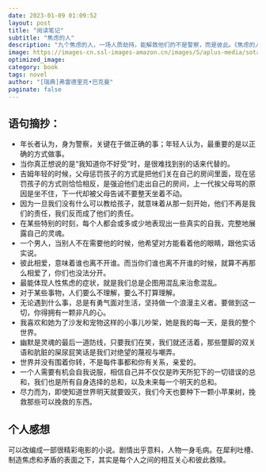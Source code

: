 ```yaml
---
date: 2023-01-09 01:09:52
layout: post
title: "阅读笔记"
subtitle: "焦虑的人"
description: "九个焦虑的人，一场人质劫持，能解救他们的不是警察，而是彼此。《焦虑的人》以巴克曼对社会的敏锐观察和对人性的透彻理解，构建了一个巧妙的故事。爱、理解、宽恕和希望，这些东西即使在非常焦虑的时候，也能拯救我们。"
image: https://images-cn.ssl-images-amazon.cn/images/S/aplus-media/sota/98dd2293-e52d-4058-adfe-4cf08a130a53.__CR0,0,970,600_PT0_SX970_V1___.jpg
optimized_image: 
category: book
tags: novel
author: "[瑞典]弗雷德里克•巴克曼"
paginate: false
---
```


## 语句摘抄：

- 年长者认为，身为警察，关键在于做正确的事；年轻人认为，最重要的是以正确的方式做事。
- 当你真正想说的是“我知道你不好受”时，是很难找到别的话来代替的。
- 吉姆年轻的时候，父母惩罚孩子的方式是把他们关在自己的房间里面，现在惩罚孩子的方式则恰恰相反，是强迫他们走出自己的房间，上一代挨父母骂的原因是坐不住，下一代却被父母告诫不要整天坐着不动。
- 因为一旦我们没有什么可以教给孩子，就意味着从那一刻开始，他们不再是我们的责任，我们反而成了他们的责任。
- 在某些特别的时刻，每个人都会或多或少地表现出一些真实的自我，完整地展露自己的灵魂。
- 一个男人，当别人不在需要他的时候，他希望对方能看着他的眼睛，跟他实话实说。
- 彼此相爱，意味着谁也离不开谁。而当你们谁也离不开谁的时候，就算不再那么相爱了，你们也没法分开。
- 最能体现人性焦虑的症状，就是我们总是企图用混乱来治愈混乱。
- 对于某些事物，人们要么不理解，要么不打算理解。
- 无论遇到什么事，总是有勇气面对生活，坚持做一个浪漫主义者。要做到这一切，你得拥有一颗非凡的心。
- 我喜欢和她为了沙发和宠物这样的小事儿吵架，她是我的每一天，是我的整个世界。
- 幽默是灵魂的最后一道防线，只要我们在笑，我们就还活着，那些蹩脚的双关语和肮脏的屎尿屁笑话是我们对绝望的蔑视与嘲弄。
- 世界并没有围着你转，不是每件事都和你有关系，亲爱的。
- 一个人需要有机会自我说服，相信自己并不仅仅是昨天所犯下的一切错误的总和，我们也是所有自身选择的总和，以及未来每一个明天的总和。
- 尽力而为，即使知道世界明天就要毁灭，我们今天也要种下一颗小苹果树，挽救那些可以挽救的东西。

## 个人感想

可以改编成一部很精彩电影的小说。剧情出乎意料，人物一身毛病。在犀利吐槽、制造焦虑和矛盾的表面之下，其实是每个人之间的相互关心和彼此救赎。
